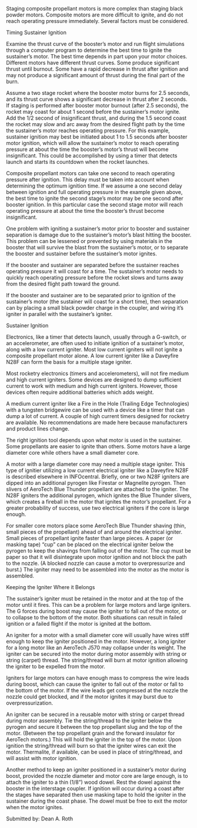 Staging composite propellant motors is more complex than staging black powder motors. Composite motors are more difficult to ignite, and do not reach operating pressure immediately. Several factors must be considered.

Timing Sustainer Ignition

Examine the thrust curve of the booster’s motor and run flight simulations through a computer program to determine the best time to ignite the sustainer’s motor. The best time depends in part upon your motor choices. Different motors have different thrust curves. Some produce significant thrust until burnout. Some have a rapid decrease in thrust after ignition and may not produce a significant amount of thrust during the final part of the burn.

Assume a two stage rocket where the booster motor burns for 2.5 seconds, and its thrust curve shows a significant decrease in thrust after 2 seconds. If staging is performed after booster motor burnout (after 2.5 seconds), the rocket may coast for about 1 second before the sustainer’s motor ignite. Add the 1/2 second of insignificant thrust, and during the 1.5 second coast the rocket may slow and arc away from the desired flight path by the time the sustainer’s motor reaches operating pressure. For this example, sustainer ignition may best be initiated about 1 to 1.5 seconds after booster motor ignition, which will allow the sustainer’s motor to reach operating pressure at about the time the booster’s motor’s thrust will become insignificant. This could be accomplished by using a timer that detects launch and starts its countdown when the rocket launches.

Composite propellant motors can take one second to reach operating pressure after ignition. This delay must be taken into account when determining the optimum ignition time. If we assume a one second delay between ignition and full operating pressure in the example given above, the best time to ignite the second stage’s motor may be one second after booster ignition. In this particular case the second stage motor will reach operating pressure at about the time the booster’s thrust become insignificant.

One problem with igniting a sustainer’s motor prior to booster and sustainer separation is damage due to the sustainer’s motor’s blast hitting the booster. This problem can be lessened or prevented by using materials in the booster that will survive the blast from the sustainer’s motor, or to separate the booster and sustainer before the sustainer’s motor ignites.

If the booster and sustainer are separated before the sustainer reaches operating pressure it will coast for a time. The sustainer’s motor needs to quickly reach operating pressure before the rocket slows and turns away from the desired flight path toward the ground.

If the booster and sustainer are to be separated prior to ignition of the sustainer’s motor (the sustainer will coast for a short time), then separation can by placing a small black powder charge in the coupler, and wiring it’s igniter in parallel with the sustainer’s igniter.

Sustainer Ignition

Electronics, like a timer that detects launch, usually through a G-switch, or an accelerometer, are often used to initiate ignition of a sustainer’s motor, along with a low current igniter. Most low current igniters will not ignite a composite propellant motor alone. A low current igniter like a Daveyfire N28F can form the basis for a multiple stage igniter.

Most rocketry electronics (timers and accelerometers), will not fire medium and high current igniters. Some devices are designed to dump sufficient current to work with medium and high current igniters. However, those devices often require additional batteries which adds weight.

A medium current igniter like a Fire in the Hole (Trailing Edge Technologies) with a tungsten bridgewire can be used with a device like a timer that can dump a lot of current. A couple of high current timers designed for rocketry are available. No recommendations are made here because manufacturers and product lines change.

The right ignition tool depends upon what motor is used in the sustainer. Some propellants are easier to ignite than others. Some motors have a large diameter core while others have a small diameter core.

A motor with a large diameter core may need a multiple stage igniter. This type of ignitier utilizing a low current electrical igniter like a Daveyfire N28F is described elsewhere in INFOcentral. Briefly, one or two N28F igniters are dipped into an additional pyrogen like Firestar or Magnelite pyrogen. Then slivers of AeroTech Blue Thunder propellant are attached to the igniter. The N28F igniters the additional pyrogen, which ignites the Blue Thunder slivers, which creates a fireball in the motor that ignites the motor’s propellant. For a greater probability of success, use two electrical igniters if the core is large enough.

For smaller core motors place some AeroTech Blue Thunder shaving (thin, small pieces of the propellant) ahead of and around the electrical igniter. Small pieces of propellant ignite faster than large pieces. A paper (or masking tape) “cup” can be placed on the electrical igniter below the pyrogen to keep the shavings from falling out of the motor. The cup must be paper so that it will disintegrate upon motor ignition and not block the path to the nozzle. (A blocked nozzle can cause a motor to overpressurize and burst.) The igniter may need to be assembled into the motor as the motor is assembled.

Keeping the Igniter Where it Belongs

The sustainer’s igniter must be retained in the motor and at the top of the motor until it fires. This can be a problem for large motors and large igniters. The G forces during boost may cause the igniter to fall out of the motor, or to collapse to the bottom of the motor. Both situations can result in failed ignition or a failed flight if the motor is ignited at the bottom.

An igniter for a motor with a small diameter core will usually have wires stiff enough to keep the igniter positioned in the motor. However, a long igniter for a long motor like an AeroTech J570 may collapse under its weight. The igniter can be secured into the motor during motor assembly with string or string (carpet) thread. The string/thread will burn at motor ignition allowing the igniter to be expelled from the motor.

Igniters for large motors can have enough mass to compress the wire leads during boost, which can cause the igniter to fall out of the motor or fall to the bottom of the motor. If the wire leads get compressed at the nozzle the nozzle could get blocked, and if the motor ignites it may burst due to overpressurization.

An igniter can be secured in a reusable motor with string or carpet thread during motor assembly. Tie the string/thread to the igniter below the pyrogen and secure it between the top propellant slug and the top of the motor. (Between the top propellant grain and the forward insulator for AeroTech motors.) This will hold the igniter in the top of the motor. Upon ignition the string/thread will burn so that the igniter wires can exit the motor. Thermalite, if available, can be used in place of string/thread, and will assist with motor ignition.

Another method to keep an igniter positioned in a sustainer’s motor during boost, provided the nozzle diameter and motor core are large enough, is to attach the igniter to a thin (1/8”) wood dowel. Rest the dowel against the booster in the interstage coupler. If ignition will occur during a coast after the stages have separated then use masking tape to hold the igniter in the sustainer during the coast phase. The dowel must be free to exit the motor when the motor ignites.

Submitted by: Dean A. Roth

